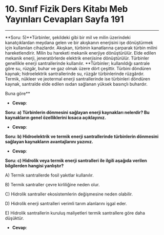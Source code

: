 # 10. Sınıf Fizik Ders Kitabı Meb Yayınları Cevapları Sayfa 191

---

**Soru: 5)**Türbinler, şekildeki gibi bir mil ve milin üzerindeki kanatçıklardan meydana gelen ve bir akışkanın enerjisini işe dönüştürmek için kullanılan cihazlardır. Akışkan, türbinin kanatlarına çarparak türbin milini hareketlendirir. Milin bu hareketi mekanik enerjiye dönüştürülür. Elde edilen mekanik enerji, jeneratörlerde elektrik enerjisine dönüştürülür. Türbinler genellikle enerji santrallerinde kullanılır. **Türbinler; kullanıldığı santrale göre su, rüzgâr, buhar ve gaz olmak üzere dört çeşittir. Türbini döndüren kaynak; hidroelektrik santrallerinde su, rüzgâr türbinlerinde rüzgârdır. Termik, nükleer ve jeotermal enerji santrallerinde ise türbinleri döndüren kaynak, santralde elde edilen ısıdan sağlanan yüksek basınçlı buhardır.

 Buna göre**

-   **Cevap**:

**Soru: a) Türbinlerin dönmesini sağlayan enerji kaynakları nelerdir? Bu kaynakların genel özelliklerini kısaca açıklayınız.**

-   **Cevap**:

**Soru: b) Hidroelektrik ve termik enerji santrallerinde türbinlerin dönmesini sağlayan kaynakların avantajlarını yazınız.**

-   **Cevap**:

**Soru: c) Hidrolik veya termik enerji santralleri ile ilgili aşağıda verilen bilgilerden hangisi yanlıştır?**

A) Termik santrallerde fosil yakıtlar kullanılır.

 B) Termik santraller çevre kirliliğine neden olur.

 C) Hidrolik santraller ekosistemlerin değişmesine neden olabilir.

 D) Hidrolik enerji santralleri verimli tarım alanlarını işgal eder.

 E) Hidrolik santrallerin kuruluş maliyetleri termik santrallere göre daha düşüktür.

-   **Cevap**: